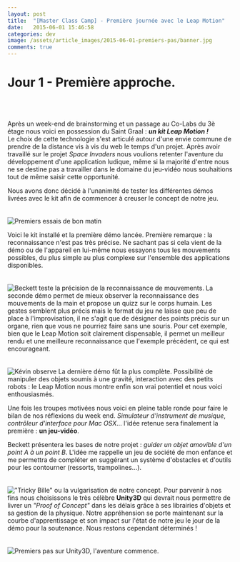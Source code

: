 ```yaml
---
layout: post
title:  "[Master Class Camp] - Première journée avec le Leap Motion"
date:   2015-06-01 15:46:58
categories: dev
image: /assets/article_images/2015-06-01-premiers-pas/banner.jpg
comments: true
---
```


Jour 1 - Première approche.
===
<br><br>

Après un week-end de brainstorming et un passage au Co-Labs du 3è étage nous voici en possession du Saint Graal : <b><i>un kit Leap Motion !</i></b>
<br>
Le choix de cette technologie s'est articulé autour d'une envie commune de prendre de la distance vis à vis du web le temps d'un projet. Après avoir travaillé sur le projet *Space Invaders* nous voulions retenter l'aventure du développement d'une application ludique, même si la majorité d'entre nous ne se destine pas a travailler dans le domaine du jeu-vidéo nous souhaitions tout de même saisir cette opportunité.

Nous avons donc décidé à l'unanimité de tester les différentes démos livrées avec le kit afin de commencer à creuser le concept de notre jeu.
<br><br><br>
![Premiers essais de bon matin](http://i.imgur.com/i7gWeIN.jpg?1)

Voici le kit installé et la première démo lancée.
Première remarque : la reconnaissance n'est pas très précise. Ne sachant pas si cela vient de la démo ou de l'appareil en lui-même nous essayons tous les mouvements possibles, du plus simple au plus complexe sur l'ensemble des applications disponibles.
<br><br><br>
![Beckett teste la précision de la reconnaissance de mouvements.](http://i.imgur.com/5eyoitu.jpg?1)
La seconde démo permet de mieux observer la reconnaissance des mouvements de la main et propose un quizz sur le corps humain. Les gestes semblent plus précis mais le format du jeu ne laisse que peu de place à l'improvisation, il ne s'agit que de désigner des points précis sur un organe, rien que vous ne pourriez faire sans une souris. Pour cet exemple, bien que le Leap Motion soit clairement dispensable, il permet un meilleur rendu et une meilleure reconnaissance que l'exemple précédent, ce qui est encourageant.
<br><br><br>
![Kévin observe](http://i.imgur.com/Qm203RP.jpg?1)
La dernière démo fût la plus complète. Possibilité de manipuler des objets soumis à une gravité, interaction avec des petits robots : le Leap Motion nous montre enfin son vrai potentiel et nous voici enthousiasmés.

Une fois les troupes motivées nous voici en pleine table ronde pour faire le bilan de nos réflexions du week end. *Simulateur d'instrument de musique*, *contrôleur d'interface pour Mac OSX*... l'idée retenue sera finalement la première : **un jeu-vidéo**.

Beckett présentera les bases de notre projet : *guider un objet amovible d'un point A à un point B*. L'idée me rappelle un jeu de société de mon enfance et me permettra de compléter en suggérant un système d'obstacles et d'outils pour les contourner (ressorts, trampolines...).
<br><br><br>
!["Tricky Bille" ou la vulgarisation de notre concept.](http://www.joueclub.fr/images/produits/B/0602/06020022.jpg)
Pour parvenir à nos fins nous choisissons le très célèbre **Unity3D** qui devrait nous permettre de livrer un *"Proof of Concept"* dans les délais grâce à ses librairies d'objets et sa gestion de la physique. Notre appréhension se porte maintenant sur la courbe d'apprentissage et son impact sur l'état de notre jeu le jour de la démo pour la soutenance. Nous restons cependant déterminés !
<br><br><br>
![Premiers pas sur Unity3D, l'aventure commence.](http://i.imgur.com/CQJTS50.jpg)
